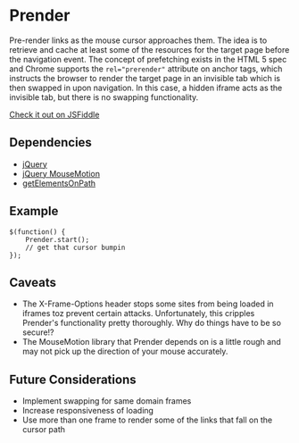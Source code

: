 # Prender
Pre-render links as the mouse cursor approaches them.  The idea is to retrieve and cache at least some of the resources for the target page before the navigation event.  The concept of prefetching exists in the HTML 5 spec and Chrome supports the ```rel="prerender"``` attribute on anchor tags, which instructs the browser to render the target page in an invisible tab which is then swapped in upon navigation. In this case, a hidden iframe acts as the invisible tab, but there is no swapping functionality.

[Check it out on JSFiddle](http://jsfiddle.net/discomfort/HVPdC/)

## Dependencies
 * [jQuery](http://jquery.com/)
 * [jQuery MouseMotion](https://github.com/mhgbrown/jquery-mousemotion)
 * [getElementsOnPath](https://github.com/mhgbrown/getElementsOnPath)

## Example

	$(function() {
		Prender.start();
		// get that cursor bumpin
	});

## Caveats
 * The X-Frame-Options header stops some sites from being loaded in iframes toz prevent certain attacks.  Unfortunately, this cripples Prender's functionality pretty thoroughly. Why do things have to be so secure!?
 * The MouseMotion library that Prender depends on is a little rough and may not pick up the direction of your mouse accurately.

## Future Considerations
 * Implement swapping for same domain frames
 * Increase responsiveness of loading
 * Use more than one frame to render some of the links that fall on the cursor path